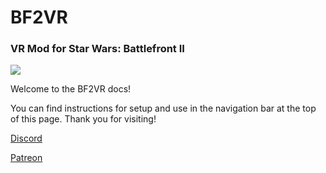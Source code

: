 ﻿---
# Feel free to add content and custom Front Matter to this file.
# To modify the layout, see https://jekyllrb.com/docs/themes/#overriding-theme-defaults

layout: home
---
# BF2VR

### VR Mod for Star Wars: Battlefront II

[![](https://img.shields.io/badge/Discord-Releases%20-blueviolet)](https://discord.gg/mrKYwzd3N4)

Welcome to the BF2VR docs!

You can find instructions for setup and use in the navigation bar at the top of this page.
Thank you for visiting!

[Discord](https://discord.com/invite/mrKYwzd3N4)

[Patreon](https://www.patreon.com/IfanSnek)